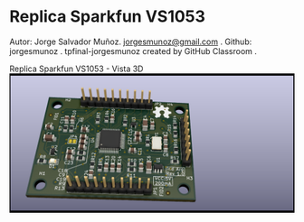 # Replica Sparkfun VS1053
Autor: Jorge Salvador Muñoz.
jorgesmunoz@gmail.com .
Github: jorgesmunoz .
tpfinal-jorgesmunoz created by GitHub Classroom .

Replica Sparkfun VS1053 - Vista 3D
<img src="pcb_replica_VS1053/Replic_VS1053.png" alt="My cool logo"/>
